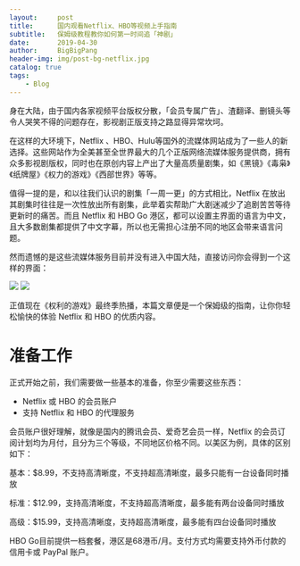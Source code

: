 ```yaml
---
layout:     post
title:      国内观看Netflix、HBO等视频上手指南
subtitle:   保姆级教程教你如何第一时间追「神剧」
date:       2019-04-30
author:     BigBigPang
header-img: img/post-bg-netflix.jpg
catalog: true
tags:
    - Blog
---
```

身在大陆，由于国内各家视频平台版权分散，「会员专属广告」、渣翻译、删镜头等令人哭笑不得的问题存在，影视剧正版支持之路显得异常坎坷。

在这样的大环境下，Netflix 、HBO、Hulu等国外的流媒体网站成为了一些人的新选择。这些网站作为全美甚至全世界最大的几个正版网络流媒体服务提供商，拥有众多影视剧版权，同时也在原创内容上产出了大量高质量剧集，如《黑镜》《毒枭》《纸牌屋》《权力的游戏》《西部世界》等等。

值得一提的是，和以往我们认识的剧集「一周一更」的方式相比，Netflix 在放出其剧集时往往是一次性放出所有剧集，此举着实帮助广大剧迷减少了追剧苦苦等待更新时的痛苦。而且 Netflix 和 HBO Go 港区，都可以设置主界面的语言为中文，且大多数剧集都提供了中文字幕，所以也无需担心注册不同的地区会带来语言问题。

然而遗憾的是这些流媒体服务目前并没有进入中国大陆，直接访问你会得到一个这样的界面：

![](https://i.loli.net/2019/04/30/5cc855f574b00.png)
![](https://i.loli.net/2019/04/30/5cc8564dcf7a1.png)

正值现在《权利的游戏》最终季热播，本篇文章便是一个保姆级的指南，让你你轻松愉快的体验 Netflix 和 HBO 的优质内容。

# 准备工作
正式开始之前，我们需要做一些基本的准备，你至少需要这些东西：
* Netflix 或 HBO 的会员账户
* 支持 Netflix 和 HBO 的代理服务

会员账户很好理解，就像是国内的腾讯会员、爱奇艺会员一样，Netflix 的会员订阅计划均为月付，且分为三个等级，不同地区价格不同。以美区为例，具体的区别如下：

基本：$8.99，不支持高清晰度，不支持超高清晰度，最多只能有一台设备同时播放

标准：$12.99，支持高清晰度，不支持超高清晰度，最多能有两台设备同时播放

高级：$15.99，支持高清晰度，支持超高清晰度，最多能有四台设备同时播放

HBO Go目前提供一档套餐，港区是68港币/月。支付方式均需要支持外币付款的信用卡或 PayPal 账户。
